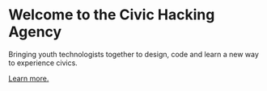 # Welcome to the Civic Hacking Agency

Bringing youth technologists together to design, code and learn a new way to experience civics.

[Learn more.](https://civichackingagency.github.io/)

